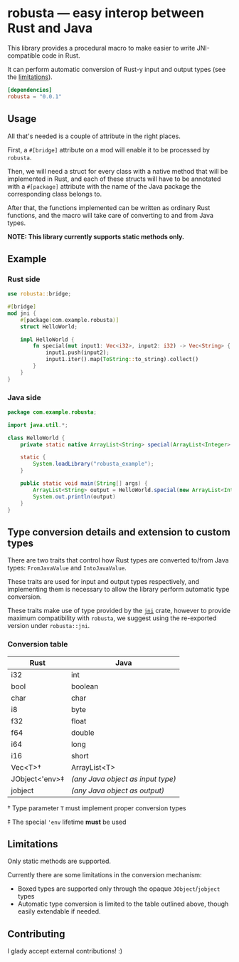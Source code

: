 # robusta &mdash; easy interop between Rust and Java

This library provides a procedural macro to make easier to write JNI-compatible code in Rust.

It can perform automatic conversion of Rust-y input and output types (see the [limitations](#limitations)).

```toml
[dependencies]
robusta = "0.0.1"
```

## Usage
All that's needed is a couple of attribute in the right places.

First, a `#[bridge]` attribute on a mod will enable it to be processed by `robusta`.

Then, we will need a struct for every class with a native method that will be implemented in Rust,
and each of these structs will have to be annotated with a `#[package]` attribute
with the name of the Java package the corresponding class belongs to.

After that, the functions implemented can be written as ordinary Rust functions, and the macro will
take care of converting to and from Java types.

**NOTE: This library currently supports static methods only.**

## Example
### Rust side
```rust
use robusta::bridge;

#[bridge]
mod jni {
    #[package(com.example.robusta)]
    struct HelloWorld;

    impl HelloWorld {
        fn special(mut input1: Vec<i32>, input2: i32) -> Vec<String> {
            input1.push(input2);
            input1.iter().map(ToString::to_string).collect()
        }
    }
}
```

### Java side
```java
package com.example.robusta;

import java.util.*;

class HelloWorld {
    private static native ArrayList<String> special(ArrayList<Integer> input1, int input2);

    static {
        System.loadLibrary("robusta_example");
    }

    public static void main(String[] args) {
        ArrayList<String> output = HelloWorld.special(new ArrayList<Integer>(List.of(1, 2, 3)), 4);
        System.out.println(output)
    }
}
```

## Type conversion details and extension to custom types
There are two traits that control how Rust types are converted to/from Java types:
`FromJavaValue` and `IntoJavaValue`.

These traits are used for input and output types respectively, and implementing them
is necessary to allow the library perform automatic type conversion.

These traits make use of type provided by the  [`jni`](https://crates.io/crates/jni) crate,
however to provide maximum compatibility with `robusta`, we suggest using the re-exported version under `robusta::jni`.

### Conversion table

| **Rust**       | **Java**                          |
|----------------|-----------------------------------|
| i32            | int                               |
| bool           | boolean                           |
| char           | char                              |
| i8             | byte                              |
| f32            | float                             |
| f64            | double                            |
| i64            | long                              |
| i16            | short                             |
| Vec\<T\>†      | ArrayList\<T\>                    |
| JObject<'env>‡ | *(any Java object as input type)* |
| jobject        | *(any Java object as output)*     |

† Type parameter `T` must implement proper conversion types

‡ The special `'env` lifetime **must** be used

## Limitations
Only static methods are supported.

Currently there are some limitations in the conversion mechanism:
 * Boxed types are supported only through the opaque `JObject`/`jobject` types
 * Automatic type conversion is limited to the table outlined above, though easily extendable if needed.


## Contributing
I glady accept external contributions! :)